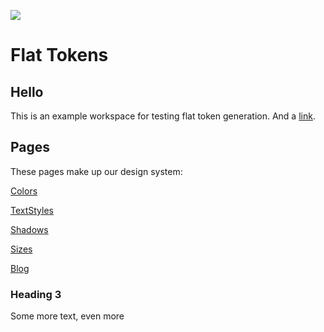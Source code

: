 ![](https://unsplash.it/1200/400)

# Flat Tokens

## Hello

This is an example workspace for testing flat token generation. And a [link](https://github.com/Airbnb/Lona).

## Pages

These pages make up our design system:

<a class="page" href="Colors.md">Colors</a>

<a class="page" href="TextStyles.md">TextStyles</a>

<a class="page" href="Shadows.md">Shadows</a>

<a class="page" href="Sizes">Sizes</a>

<a class="page" href="Blog">Blog</a>

### Heading 3

Some more text, even more

